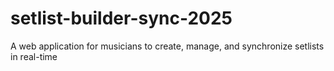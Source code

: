 # setlist-builder-sync-2025
A web application for musicians to create, manage, and synchronize setlists in real-time
